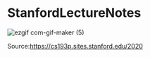# StanfordLectureNotes

![ezgif com-gif-maker (5)](https://user-images.githubusercontent.com/80425427/128763752-353ef987-8f7e-487c-8696-de30fbf4e138.gif)

Source:https://cs193p.sites.stanford.edu/2020
